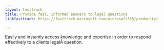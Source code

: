 ```yaml
---
layout: fasttrack
title: Provide fast, informed answers to legal questions
linkfasttrack: https://fasttrack.microsoft.com/microsoft365/productivitylibrary/Provide-fast-informed-answers-to-legal-questions 

---
```

Easily and instantly access knowledge and expertise in order to respond effectively to a clients legalÂ question.